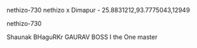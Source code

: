 nethizo-730
nethizo x Dimapur - 25.8831212,93.7775043,12949


nethizo-730

Shaunak BHaguRKr
GAURAV BOSS
I the One
master
